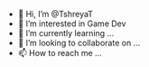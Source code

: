 - 👋 Hi, I’m @TshreyaT
- 👀 I’m interested in Game Dev
- 🌱 I’m currently learning ...
- 💞️ I’m looking to collaborate on ...
- 📫 How to reach me ...

<!---
TshreyaT/TshreyaT is a ✨ special ✨ repository because its `README.md` (this file) appears on your GitHub profile.
You can click the Preview link to take a look at your changes.
--->
